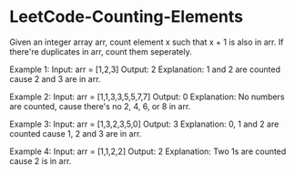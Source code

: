 # LeetCode-Counting-Elements

Given an integer array arr, count element x such that x + 1 is also in arr.
If there're duplicates in arr, count them seperately.

Example 1:
Input: arr = [1,2,3]
Output: 2
Explanation: 1 and 2 are counted cause 2 and 3 are in arr.

Example 2:
Input: arr = [1,1,3,3,5,5,7,7]
Output: 0
Explanation: No numbers are counted, cause there's no 2, 4, 6, or 8 in arr.

Example 3:
Input: arr = [1,3,2,3,5,0]
Output: 3
Explanation: 0, 1 and 2 are counted cause 1, 2 and 3 are in arr.

Example 4:
Input: arr = [1,1,2,2]
Output: 2
Explanation: Two 1s are counted cause 2 is in arr.
